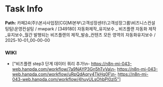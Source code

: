 # Task Info

**Path:** 카페24(주)\본사사업장\[CG]MI본부\고객성장센터\고객성장그룹\비즈니스컨설팅팀\운영컨설팅 / mwpark / [349180] 자동화제작_유지보수 _ 비즈플랜 자동화 제작_유지보수_월간 발행되는 비즈플랜의 제작_발송_컨텐츠 모든 영역의 자동화유지보수 / 2025-10-01_00-00-00

### WIKI
- ["비즈플랜 step3 단계 데이터 쿼리 추가\n- https://n8n-mi-043-web.hanpda.com/workflow/7a9NAYP3Gn5hTvVa\n- https://n8n-mi-043-web.hanpda.com/workflow/uRpQdAqry4TkHq0F\n- https://n8n-mi-043-web.hanpda.com/workflow/4huyULsOhbPl0zI5"]

